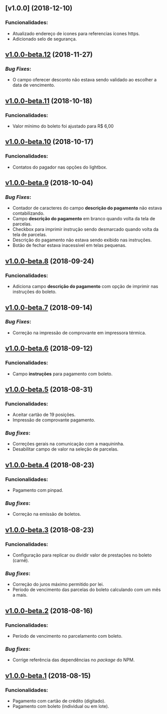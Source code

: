 ## [v1.0.0] (2018-12-10)
### Funcionalidades:
- Atualizado endereço de icones para referencias ícones https.
- Adicionado selo de segurança.

## [v1.0.0-beta.12](https://github.com/paggcerto-sa/paggcerto-lightbox/releases/tag/v1.0.0-beta.12) (2018-11-27)
### _Bug Fixes_:
- O campo oferecer desconto não estava sendo validado ao escolher a data de vencimento.

## [v1.0.0-beta.11](https://github.com/paggcerto-sa/paggcerto-lightbox/releases/tag/v1.0.0-beta.11) (2018-10-18)
### Funcionalidades:
- Valor mínimo do boleto foi ajustado para R$ 6,00
## [v1.0.0-beta.10](https://github.com/paggcerto-sa/paggcerto-lightbox/releases/tag/v1.0.0-beta.10) (2018-10-17)
### Funcionalidades:
- Contatos do pagador nas opções do lightbox.
## [v1.0.0-beta.9](https://github.com/paggcerto-sa/paggcerto-lightbox/releases/tag/v1.0.0-beta.9) (2018-10-04)
### _Bug Fixes_:
- Contador de caracteres do campo **descrição do pagamento** não estava contabilizando.
- Campo **descrição do pagamento** em branco quando volta da tela de parcelas.
- Checkbox para imprimir instrução sendo desmarcado quando volta da tela de parcelas.
- Descrição do pagamento não estava sendo exibido nas instruções.
- Botão de fechar estava inacessível em telas pequenas.
## [v1.0.0-beta.8](https://github.com/paggcerto-sa/paggcerto-lightbox/releases/tag/v1.0.0-beta.8) (2018-09-24)
### Funcionalidades:
- Adiciona campo **descrição do pagamento** com opção de imprimir nas instruções do boleto.
## [v1.0.0-beta.7](https://github.com/paggcerto-sa/paggcerto-lightbox/releases/tag/v1.0.0-beta.7) (2018-09-14)
### _Bug Fixes_:
- Correção na impressão de comprovante em impressora térmica.
## [v1.0.0-beta.6](https://github.com/paggcerto-sa/paggcerto-lightbox/releases/tag/v1.0.0-beta.6) (2018-09-12)
### Funcionalidades:
- Campo **instruções** para pagamento com boleto.
## [v1.0.0-beta.5](https://github.com/paggcerto-sa/paggcerto-lightbox/releases/tag/v1.0.0-beta.5) (2018-08-31)
### Funcionalidades:
- Aceitar cartão de 19 posições.
- Impressão de comprovante pagamento.
### _Bug fixes_:
- Correções gerais na comunicação com a maquininha.
- Desabilitar campo de valor na seleção de parcelas.
## [v1.0.0-beta.4](https://github.com/paggcerto-sa/paggcerto-lightbox/releases/tag/v1.0.0-beta.4) (2018-08-23)
### Funcionalidades:
- Pagamento com pinpad.
### _Bug fixes_:
- Correção na emissão de boletos.
## [v1.0.0-beta.3](https://github.com/paggcerto-sa/paggcerto-lightbox/releases/tag/v1.0.0-beta.3) (2018-08-23)
### Funcionalidades:
- Configuração para replicar ou dividir valor de prestações no boleto (carnê).
### _Bug fixes_:
- Correção do juros máximo permitido por lei.
- Período de vencimento das parcelas do boleto calculando com um mês a mais.
## [v1.0.0-beta.2](https://github.com/paggcerto-sa/paggcerto-lightbox/releases/tag/v1.0.0-beta.2) (2018-08-16)
### Funcionalidades:
- Período de vencimento no parcelamento com boleto.
### _Bug fixes_:
- Corrige referência das dependências no _package_ do NPM.
## [v1.0.0-beta.1](https://github.com/paggcerto-sa/paggcerto-lightbox/releases/tag/v1.0.0-beta.1) (2018-08-15)
### Funcionalidades:
- Pagamento com cartão de crédito (digitado).
- Pagamento com boleto (individual ou em lote).
